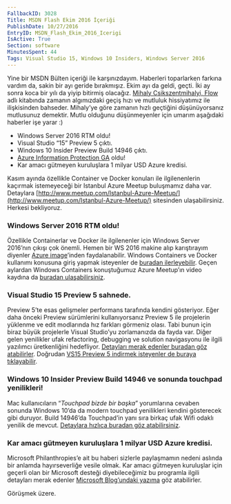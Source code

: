 ```yaml
---
FallbackID: 3028
Title: MSDN Flash Ekim 2016 İçeriği
PublishDate: 10/27/2016
EntryID: MSDN_Flash_Ekim_2016_Icerigi
IsActive: True
Section: software
MinutesSpent: 44
Tags: Visual Studio 15, Windows 10 Insiders, Windows Server 2016
---
```

Yine bir MSDN Bülten içeriği ile karşınızdayım. Haberleri toparlarken farkına vardım da, sakin bir ayı geride bırakmışız. Ekim ayı da geldi, geçti. İki ay sonra koca bir yılı da yiyip bitirmiş olacağız. [Mihaly Csikszentmihalyi, Flow](http://amzn.to/2dOTlU6) adlı kitabında zamanın algımızdaki geçiş hızı ve mutluluk hissiyatımız ile ilişkisinden bahseder. Mihaly’ye göre zamanın hızlı geçtiğini düşünüyorsanız mutlusunuz demektir. Mutlu olduğunu düşünmeyenler için umarım aşağıdaki haberler işe yarar :) 

* Windows Server 2016 RTM oldu!   
* Visual Studio “15” Preview 5 çıktı.   
* Windows 10 Insider Preview Build 14946 çıktı.   
* [Azure Information Protection GA](https://blogs.technet.microsoft.com/enterprisemobility/2016/10/04/azure-information-protection-is-now-generally-available/ ) oldu!    
* Kar amacı gütmeyen kuruluşlara 1 milyar USD Azure kredisi.   

Kasım ayında özellikle Container ve Docker konuları ile ilgilenenlerin kaçırmak istemeyeceği bir Istanbul Azure Meetup buluşmamız daha var. Detaylara [http://www.meetup.com/Istanbul-Azure-Meetup/](http://www.meetup.com/Istanbul-Azure-Meetup/) sitesinden ulaşabilirsiniz. Herkesi bekliyoruz.

### Windows Server 2016 RTM oldu! 
Özellikle Containerlar ve Docker ile ilgilenenler için Windows Server 2016’nın çıkışı çok önemli. Hemen bir WS 2016 makine alıp karıştırayım diyenler [Azure image](https://azure.microsoft.com/en-us/marketplace/virtual-machines/all/?term=Windows+Server+2016)’inden faydalanabilir. Windows Containers ve Docker kullanımı konusuna giriş yapmak isteyenler de [buradan ilerleyebilir](https://msdn.microsoft.com/en-us/virtualization/windowscontainers/quick_start/quick_start_windows_server). Geçen aylardan Windows Containers konuştuğumuz Azure Meetup’ın video kaydına da [buradan ulaşabilirsiniz](https://channel9.msdn.com/Blogs/daronyondem/Istanbul-Azure-Meetup-Windows-Containers-Bulumas).

### Visual Studio 15 Preview 5 sahnede.
Preview 5’te esas gelişmeler performans tarafında kendini gösteriyor. Eğer daha önceki Preview sürümlerini kullanıyorsanız Preview 5 ile projelerin yüklenme ve edit modlarında hız farkları görmeniz olası. Tabi bunun için biraz büyük projelerle Visual Studio’yu zorlamanızda da fayda var. Diğer gelen yenilikler ufak refactoring, debugging ve solution navigasyonu ile ilgili yazılımcı üretkenliğini hedefliyor. [Detayları merak edenler buradan göz atabilirler](https://blogs.msdn.microsoft.com/visualstudio/2016/10/05/announcing-visual-studio-15-preview-5/). Doğrudan [VS15 Preview 5 indirmek isteyenler de buraya tıklayabilir](http://aka.ms/vs/15/preview/vs_enterprise).

### Windows 10 Insider Preview Build 14946 ve sonunda touchpad yenilikleri!
Mac kullanıcıların “*Touchpad bizde bir başka*” yorumlarına cevaben sonunda Windows 10’da da modern touchpad yenilikleri kendini gösterecek gibi duruyor. Build 14946’da Touchpad’in yanı sıra birkaç ufak Wifi odaklı yenilik de mevcut. [Detaylara hızlıca buradan göz atabilirsiniz](https://blogs.windows.com/windowsexperience/2016/10/13/announcing-windows-10-insider-preview-build-14946-for-pc-and-mobile/#bOh3fZaEz9hZyQMO.97 ). 

### Kar amacı gütmeyen kuruluşlara 1 milyar USD Azure kredisi.
Microsoft Philanthropies’e ait bu haberi sizlerle paylaşmamın nedeni aslında bir anlamda hayırseverliğe vesile olmak. Kar amacı gütmeyen kuruluşlar için geçerli olan bir Microsoft desteği diyebileceğimiz bu programla ilgili detayları merak edenler [Microsoft Blog’undaki yazıma](http://blog.microsoft.com.tr/?p=46941) göz atabilirler.  

Görüşmek üzere.
